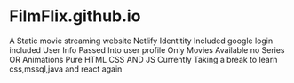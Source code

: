 # FilmFlix.github.io
A Static movie streaming website
Netlify Identitity Included 
google login included 
User Info Passed Into user profile
Only Movies Available no Series OR Animations
Pure HTML CSS AND JS
Currently Taking a break to learn css,mssql,java and react again
